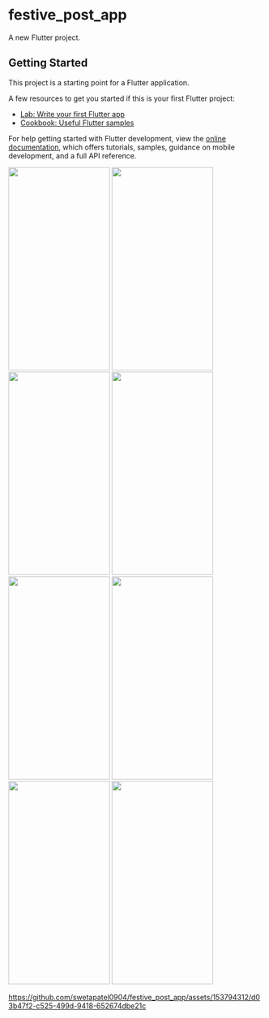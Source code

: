 # festive_post_app

A new Flutter project.

## Getting Started

This project is a starting point for a Flutter application.

A few resources to get you started if this is your first Flutter project:

- [Lab: Write your first Flutter app](https://docs.flutter.dev/get-started/codelab)
- [Cookbook: Useful Flutter samples](https://docs.flutter.dev/cookbook)

For help getting started with Flutter development, view the
[online documentation](https://docs.flutter.dev/), which offers tutorials,
samples, guidance on mobile development, and a full API reference.
<p>
<img src ="https://github.com/swetapatel0904/festive_post_app/assets/153794312/b115733c-62a5-448e-a1a0-b50bdd8e3626" height="400px" width="200px"/>
<img src="https://github.com/swetapatel0904/festive_post_app/assets/153794312/6e78faa3-c59b-4ac7-b8f9-34f4b87ad302" height="400px" width="200px"/>
  <img src="https://github.com/swetapatel0904/festive_post_app/assets/153794312/21fe38ef-1cd0-48ac-b816-7a07acabcf37" height="400px" width="200px"/>
  <img src="https://github.com/swetapatel0904/festive_post_app/assets/153794312/cdb6b77d-1234-49dc-a075-c2d70cedb558" height="400px" width="200px"/>
<img src="https://github.com/swetapatel0904/festive_post_app/assets/153794312/da055b46-a841-41eb-bb98-4aeb9a30dbf7" height="400px" width="200px"/>
<img src="https://github.com/swetapatel0904/festive_post_app/assets/153794312/8340e6b4-adaa-4c24-9036-f2ccb139f6f7" height="400px" width="200px"/>
  <img src="https://github.com/swetapatel0904/festive_post_app/assets/153794312/874d3f4b-41c1-46a6-8572-0bcb657b924d" height="400px" width="200px"/>
  <img src="https://github.com/swetapatel0904/festive_post_app/assets/153794312/7d495655-44f4-4d2c-b97a-fba2cbb9acb5" height="400px" width="200px"/>
  
https://github.com/swetapatel0904/festive_post_app/assets/153794312/d03b47f2-c525-499d-9418-652674dbe21c
</p>


